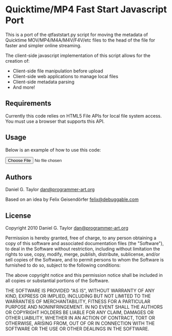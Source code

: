 Quicktime/MP4 Fast Start Javascript Port
========================================
This is a port of the qtfaststart.py script for moving the metadata of
Quicktime MOV/MP4/M4A/M4V/F4V/etc files to the head of the file for faster
and simpler online streaming.

The client-side javascript implementation of this script allows for the
creation of:
  
  * Client-side file manipulation before upload
  * Client-side web applications to manage local files
  * Client-side metadata parsing
  * And more!

Requirements
------------
Currently this code relies on HTML5 File APIs for local file system access.
You must use a browser that supports this API.

Usage
-----
Below is an example of how to use this code:

  <script type="text/javascript" src="qtfaststart.js"></script>
  <script type="text/javascript">
    QtFastStart.onChunkReady = function (file, current, total, data) {
      alert("Got chunk " + current + " of " + total + " (" + data.length + " bytes)");
    }
  </script>
  <input type="file" onChange="QtFastStart.process(this);">

Authors
-------
Daniel G. Taylor <dan@programmer-art.org>

Based on an idea by Felix Geisendörfer <felix@debuggable.com>

License
-------
Copyright 2010 Daniel G. Taylor <dan@programmer-art.org>

Permission is hereby granted, free of charge, to any person obtaining a copy
of this software and associated documentation files (the "Software"), to deal
in the Software without restriction, including without limitation the rights
to use, copy, modify, merge, publish, distribute, sublicense, and/or sell
copies of the Software, and to permit persons to whom the Software is
furnished to do so, subject to the following conditions:

The above copyright notice and this permission notice shall be included in
all copies or substantial portions of the Software.

THE SOFTWARE IS PROVIDED "AS IS", WITHOUT WARRANTY OF ANY KIND, EXPRESS OR
IMPLIED, INCLUDING BUT NOT LIMITED TO THE WARRANTIES OF MERCHANTABILITY,
FITNESS FOR A PARTICULAR PURPOSE AND NONINFRINGEMENT. IN NO EVENT SHALL THE
AUTHORS OR COPYRIGHT HOLDERS BE LIABLE FOR ANY CLAIM, DAMAGES OR OTHER
LIABILITY, WHETHER IN AN ACTION OF CONTRACT, TORT OR OTHERWISE, ARISING FROM,
OUT OF OR IN CONNECTION WITH THE SOFTWARE OR THE USE OR OTHER DEALINGS IN
THE SOFTWARE.
